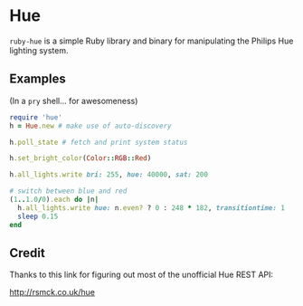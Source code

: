 # Hue

`ruby-hue` is a simple Ruby library and binary for manipulating the Philips Hue lighting system.

## Examples

(In a `pry` shell... for awesomeness)

```ruby
require 'hue'
h = Hue.new # make use of auto-discovery

h.poll_state # fetch and print system status

h.set_bright_color(Color::RGB::Red)

h.all_lights.write bri: 255, hue: 40000, sat: 200

# switch between blue and red
(1..1.0/0).each do |n|
  h.all_lights.write hue: n.even? ? 0 : 248 * 182, transitiontime: 1
  sleep 0.15
end
```

## Credit

Thanks to this link for figuring out most of the unofficial Hue REST API:

http://rsmck.co.uk/hue
